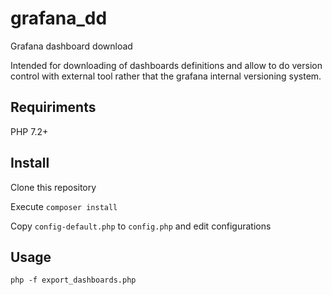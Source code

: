 # grafana_dd #
Grafana dashboard download

Intended for downloading of dashboards definitions and allow to do version control with external tool rather that the grafana internal versioning system.

## Requiriments ##
PHP 7.2+

## Install ##
Clone this repository

Execute `composer install`

Copy `config-default.php` to `config.php` and edit configurations

## Usage ##
`php -f export_dashboards.php`

